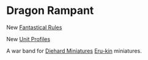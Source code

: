 # Dragon Rampant
New [Fantastical Rules](Fantastical%20Rules.mkd)  

New [Unit Profiles](New%20Unit%20Profiles.mkd)  

A war band for [Diehard Miniatures](https://diehardminiatures.com/) [Eru-kin](Erukin%20Warband.mkd) miniatures.